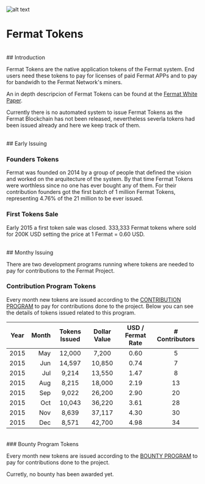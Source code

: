![alt text](https://github.com/bitDubai/media-kit/blob/master/MediaKit/Fermat%20Branding/Fermat%20Logotype/Fermat_Logo_3D.png "Fermat Logo")

# Fermat Tokens

<br>
## Introduction

Fermat Tokens are the native application tokens of the Fermat system. End users need these tokens to pay for licenses of paid Fermat APPs and to pay for bandwidh to the Fermat Network's miners.

An in depth descripcion of Fermat Tokens can be found at the [Fermat White Paper](https://github.com/bitDubai/fermat/blob/master/FERMAT-WHITE-PAPER.md).

Currently there is no automated system to issue Fermat Tokens as the Fermat Blockchain has not been released, nevertheless severla tokens had been issued already and here we keep track of them.

<br>
## Early Issuing

### Founders Tokens

Fermat was founded on 2014 by a group of people that defined the vision and worked on the arquitecture of the system. By that time Fermat Tokens were worthless since no one has ever bought any of them. For their contribution founders got the first batch of 1 million Fermat Tokens, representing 4.76% of the 21 million to be ever issued.

### First Tokens Sale

Early 2015 a first token sale was closed. 333,333 Fermat tokens where sold for 200K USD setting the price at 1 Fermat = 0.60 USD. 


<br>
## Monthy Issuing

There are two development programs running where tokens are needed to pay for contributions to the Fermat Project. 

### Contribution Program Tokens

Every month new tokens are issued according to the [CONTRIBUTION PROGRAM](https://github.com/bitDubai/contribution-program) to pay for contributions done to the project. Below you can see the details of tokens issued related to this program.

| Year | Month | Tokens Issued | Dollar Value | USD / Fermat Rate | # Contributors |
|:---:|---:|:---:|:---:|:---:|:---:|
|2015|May|12,000|7,200|0.60|5|
|2015|Jun|14,597|10,850|0.74|7|
|2015|Jul|9,214|13,550|1.47|8|
|2015|Aug|8,215|18,000|2.19|13|
|2015|Sep|9,022|26,200|2.90|20|
|2015|Oct|10,043|36,220|3.61|28|
|2015|Nov|8,639|37,117|4.30|30|
|2015|Dec|8,571|42,700|4.98|34|

<br>
### Bounty Program Tokens

Every month new tokens are issued according to the [BOUNTY PROGRAM](https://github.com/bitDubai/bounty-program) to pay for contributions done to the project.


Curretly, no bounty has been awarded yet.
